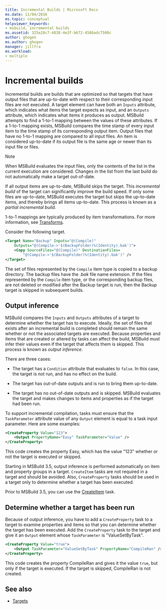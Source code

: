 ```yaml
---
title: Incremental Builds | Microsoft Docs
ms.date: 11/04/2016
ms.topic: conceptual
helpviewer_keywords:
- msbuild, incremental builds
ms.assetid: 325e28c7-4838-4e3f-b672-4586adc7500c
author: ghogen
ms.author: ghogen
manager: jillfra
ms.workload:
- multiple
---
```

# Incremental builds

Incremental builds are builds that are optimized so that targets that have output files that are up-to-date with respect to their corresponding input files are not executed. A target element can have both an `Inputs` attribute, which indicates what items the target expects as input, and an `Outputs` attribute, which indicates what items it produces as output. MSBuild attempts to find a 1-to-1 mapping between the values of these attributes. If a 1-to-1 mapping exists, MSBuild compares the time stamp of every input item to the time stamp of its corresponding output item. Output files that have no 1-to-1 mapping are compared to all input files. An item is considered up-to-date if its output file is the same age or newer than its input file or files.

> [!NOTE]
> When MSBuild evaluates the input files, only the contents of the list in the current execution are considered. Changes in the list from the last build do not automatically make a target out-of-date.

If all output items are up-to-date, MSBuild skips the target. This *incremental build* of the target can significantly improve the build speed. If only some files are up-to-date, MSBuild executes the target but skips the up-to-date items, and thereby brings all items up-to-date. This process is known as a *partial incremental build*.

1-to-1 mappings are typically produced by item transformations. For more information, see [Transforms](../msbuild/msbuild-transforms.md).

 Consider the following target.

```xml
<Target Name="Backup" Inputs="@(Compile)"
    Outputs="@(Compile->'$(BackupFolder)%(Identity).bak')">
    <Copy SourceFiles="@(Compile)" DestinationFiles=
        "@(Compile->'$(BackupFolder)%(Identity).bak')" />
</Target>
```

The set of files represented by the `Compile` item type is copied to a backup directory. The backup files have the *.bak* file name extension. If the files represented by the `Compile` item type, or the corresponding backup files, are not deleted or modified after the Backup target is run, then the Backup target is skipped in subsequent builds.

## Output inference

MSBuild compares the `Inputs` and `Outputs` attributes of a target to determine whether the target has to execute. Ideally, the set of files that exists after an incremental build is completed should remain the same whether or not the associated targets are executed. Because properties and items that are created or altered by tasks can affect the build, MSBuild must infer their values even if the target that affects them is skipped. This process is known as *output inference*.

There are three cases:

- The target has a `Condition` attribute that evaluates to `false`. In this case, the target is not run, and has no effect on the build.

- The target has out-of-date outputs and is run to bring them up-to-date.

- The target has no out-of-date outputs and is skipped. MSBuild evaluates the target and makes changes to items and properties as if the target had been run.

To support incremental compilation, tasks must ensure that the `TaskParameter` attribute value of any `Output` element is equal to a task input parameter. Here are some examples:

```xml
<CreateProperty Value="123">
    <Output PropertyName="Easy" TaskParameter="Value" />
</CreateProperty>
```

This code creates the property Easy, which has the value "123" whether or not the target is executed or skipped.

Starting in MSBuild 3.5, output inference is performed automatically on item and property groups in a target. `CreateItem` tasks are not required in a target and should be avoided. Also, `CreateProperty` tasks should be used in a target only to determine whether a target has been executed.

Prior to MSBuild 3.5, you can use the [CreateItem](../msbuild/createitem-task.md) task.

## Determine whether a target has been run

Because of output inference, you have to add a `CreateProperty` task to a target to examine properties and items so that you can determine whether the target has been executed. Add the `CreateProperty` task to the target and give it an `Output` element whose `TaskParameter` is "ValueSetByTask".

```xml
<CreateProperty Value="true">
    <Output TaskParameter="ValueSetByTask" PropertyName="CompileRan" />
</CreateProperty>
```

This code creates the property CompileRan and gives it the value `true`, but only if the target is executed. If the target is skipped, CompileRan is not created.

## See also
- [Targets](../msbuild/msbuild-targets.md)
